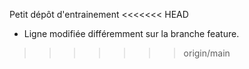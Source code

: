 Petit dépôt d'entrainement
<<<<<<< HEAD
- Ligne modifiée différemment sur la branche feature.
>>>>>>> origin/main
